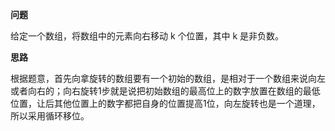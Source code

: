**问题**

给定一个数组，将数组中的元素向右移动 k 个位置，其中 k 是非负数。

**思路**

根据题意，首先向拿旋转的数组要有一个初始的数组，是相对于一个数组来说向左或者向右的；向右旋转1步就是说把初始数组的最高位上的数字放置在数组的最低位置，让后其他位置上的数字都把自身的位置提高1位，向左旋转也是一个道理，所以采用循环移位。









